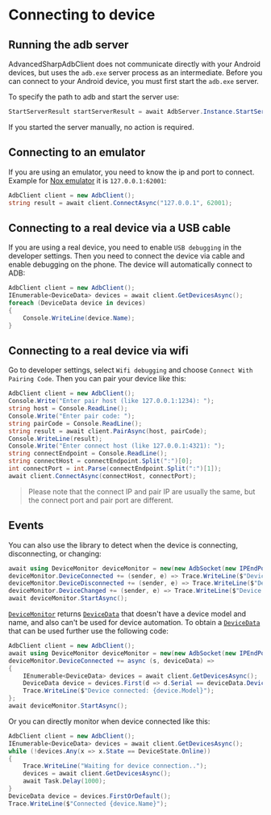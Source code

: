 # Connecting to device

## Running the adb server
AdvancedSharpAdbClient does not communicate directly with your Android devices, but uses the `adb.exe` server process as an intermediate. Before you can connect to your Android device, you must first start the `adb.exe` server.

To specify the path to adb and start the server use:
```csharp
StartServerResult startServerResult = await AdbServer.Instance.StartServerAsync("platform-tools\\adb.exe", false, CancellationToken.None);
```
If you started the server manually, no action is required.

## Connecting to an emulator
If you are using an emulator, you need to know the ip and port to connect. Example for [Nox emulator](https://en.bignox.com/) it is `127.0.0.1:62001`:
```csharp
AdbClient client = new AdbClient();
string result = await client.ConnectAsync("127.0.0.1", 62001);
```

## Connecting to a real device via a USB cable
If you are using a real device, you need to enable `USB debugging` in the developer settings. Then you need to connect the device via cable and enable debugging on the phone. The device will automatically connect to ADB:
```csharp
AdbClient client = new AdbClient();
IEnumerable<DeviceData> devices = await client.GetDevicesAsync();
foreach (DeviceData device in devices)
{
    Console.WriteLine(device.Name);
}
```

## Connecting to a real device via wifi
Go to developer settings, select `Wifi debugging` and choose `Connect With Pairing Code`. Then you can pair your device like this:
```csharp
AdbClient client = new AdbClient();
Console.Write("Enter pair host (like 127.0.0.1:1234): ");
string host = Console.ReadLine();
Console.Write("Enter pair code: ");
string pairCode = Console.ReadLine();
string result = await client.PairAsync(host, pairCode);
Console.WriteLine(result);
Console.Write("Enter connect host (like 127.0.0.1:4321): ");
string connectEndpoint = Console.ReadLine();
string connectHost = connectEndpoint.Split(":")[0];
int connectPort = int.Parse(connectEndpoint.Split(":")[1]);
await client.ConnectAsync(connectHost, connectPort);
```

> Please note that the connect IP and pair IP are usually the same, but the connect port and pair port are different.

## Events
You can also use the library to detect when the device is connecting, disconnecting, or changing:
```csharp
await using DeviceMonitor deviceMonitor = new(new AdbSocket(new IPEndPoint(IPAddress.Loopback, AdbClient.AdbServerPort)));
deviceMonitor.DeviceConnected += (sender, e) => Trace.WriteLine($"Device connected: {e.Device}");
deviceMonitor.DeviceDisconnected += (sender, e) => Trace.WriteLine($"Device disconnected: {e.Device}");
deviceMonitor.DeviceChanged += (sender, e) => Trace.WriteLine($"Device state changed: {e.Device} {e.OldState} -> {e.NewState}");
await deviceMonitor.StartAsync();
```

[`DeviceMonitor`](https://github.com/SharpAdb/AdvancedSharpAdbClient/blob/main/AdvancedSharpAdbClient/DeviceMonitor.cs#L39) returns [`DeviceData`](https://github.com/SharpAdb/AdvancedSharpAdbClient/blob/main/AdvancedSharpAdbClient/Models/DeviceData.cs#L19) that doesn't have a device model and name, and also can't be used for device automation. To obtain a [`DeviceData`](https://github.com/SharpAdb/AdvancedSharpAdbClient/blob/main/AdvancedSharpAdbClient/Models/DeviceData.cs#L19) that can be used further use the following code:
```csharp
AdbClient client = new AdbClient();
await using DeviceMonitor deviceMonitor = new(new AdbSocket(new IPEndPoint(IPAddress.Loopback, AdbClient.AdbServerPort)));
deviceMonitor.DeviceConnected += async (s, deviceData) =>
{
    IEnumerable<DeviceData> devices = await client.GetDevicesAsync();
    DeviceData device = devices.First(d => d.Serial == deviceData.Device.Serial);
    Trace.WriteLine($"Device connected: {device.Model}");
};
await deviceMonitor.StartAsync();
```

Or you can directly monitor when device connected like this:
```csharp
AdbClient client = new AdbClient();
IEnumerable<DeviceData> devices = await client.GetDevicesAsync();
while (!devices.Any(x => x.State == DeviceState.Online)) 
{
    Trace.WriteLine("Waiting for device connection..");
    devices = await client.GetDevicesAsync();
    await Task.Delay(1000);
}
DeviceData device = devices.FirstOrDefault();
Trace.WriteLine($"Connected {device.Name}");
```
